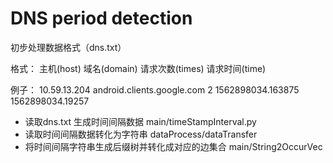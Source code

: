 # DNS period detection


初步处理数据格式（dns.txt）

格式：  主机(host) 域名(domain) 请求次数(times) 请求时间(time) 

例子：  10.59.13.204 android.clients.google.com 2 1562898034.163875 1562898034.19257



- 读取dns.txt 生成时间间隔数据     main/timeStampInterval.py
- 读取时间间隔数据转化为字符串   dataProcess/dataTransfer
- 将时间间隔字符串生成后缀树并转化成对应的边集合  main/String2OccurVec